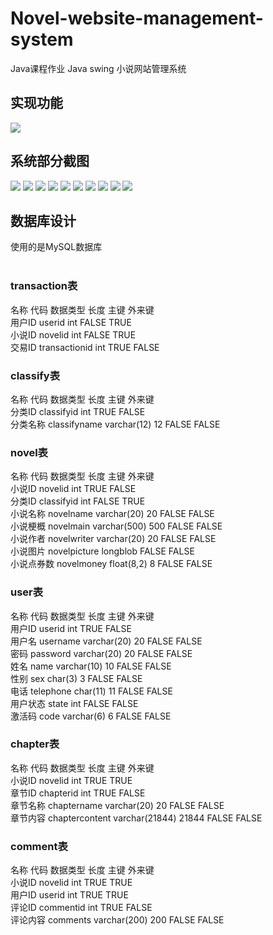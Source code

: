 # Novel-website-management-system
Java课程作业 Java swing 小说网站管理系统 
## 实现功能
![](https://github.com/testhhhhh/Novel-website-management-system/raw/master/img/系统功能结构图.jpg)
## 系统部分截图
![](https://github.com/testhhhhh/Novel-website-management-system/raw/master/img/1.png)
![](https://github.com/testhhhhh/Novel-website-management-system/raw/master/img/2.png)
![](https://github.com/testhhhhh/Novel-website-management-system/raw/master/img/3.png)
![](https://github.com/testhhhhh/Novel-website-management-system/raw/master/img/4.png)
![](https://github.com/testhhhhh/Novel-website-management-system/raw/master/img/5.png)
![](https://github.com/testhhhhh/Novel-website-management-system/raw/master/img/6.png)
![](https://github.com/testhhhhh/Novel-website-management-system/raw/master/img/7.png)
![](https://github.com/testhhhhh/Novel-website-management-system/raw/master/img/8.png)
![](https://github.com/testhhhhh/Novel-website-management-system/raw/master/img/9.png)
![](https://github.com/testhhhhh/Novel-website-management-system/raw/master/img/10.png)
## 数据库设计
使用的是MySQL数据库<br><br>
### transaction表<br>
名称	代码	数据类型	长度	主键	外来键<br>
用户ID	userid	int		FALSE	TRUE<br>
小说ID	novelid	int		FALSE	TRUE<br>
交易ID	transactionid	int		TRUE	FALSE<br>

### classify表<br>
名称	代码	数据类型	长度	主键	外来键<br>
分类ID	classifyid	int		TRUE	FALSE<br>
分类名称	classifyname	varchar(12)	12	FALSE	FALSE<br>

### novel表<br>
名称	代码	数据类型	长度	主键	外来键<br>
小说ID	novelid	int		TRUE	FALSE<br>
分类ID	classifyid	int		FALSE	TRUE<br>
小说名称	novelname	varchar(20)	20	FALSE	FALSE<br>
小说梗概	novelmain	varchar(500)	500	FALSE	FALSE<br>
小说作者	novelwriter	varchar(20)	20	FALSE	FALSE<br>
小说图片	novelpicture	longblob		FALSE	FALSE<br>
小说点券数	novelmoney	float(8,2)	8	FALSE	FALSE<br>

### user表<br>
名称	代码	数据类型	长度	主键	外来键<br>
用户ID	userid	int		TRUE	FALSE<br>
用户名	username	varchar(20)	20	FALSE	FALSE<br>
密码	password	varchar(20)	20	FALSE	FALSE<br>
姓名	name	varchar(10)	10	FALSE	FALSE<br>
性别	sex	char(3)	3	FALSE	FALSE<br>
电话	telephone	char(11)	11	FALSE	FALSE<br>
用户状态	state	int		FALSE	FALSE<br>
激活码	code	varchar(6)	6	FALSE	FALSE<br>

### chapter表<br>
名称	代码	数据类型	长度	主键	外来键<br>
小说ID	novelid	int		TRUE	TRUE<br>
章节ID	chapterid	int		TRUE	FALSE<br>
章节名称	chaptername	varchar(20)	20	FALSE	FALSE<br>
章节内容	chaptercontent	varchar(21844)	21844	FALSE	FALSE<br>

### comment表<br>
名称	代码	数据类型	长度	主键	外来键<br>
小说ID	novelid	int		TRUE	TRUE<br>
用户ID	userid	int		TRUE	TRUE<br>
评论ID	commentid	int		TRUE	FALSE<br>
评论内容	comments	varchar(200)	200	FALSE	FALSE<br>
